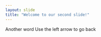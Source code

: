 ```yaml
---
layout: slide
title: "Welcome to our second slide!"
---
```

Another word
Use the left arrow to go back
